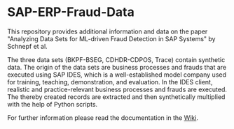 # SAP-ERP-Fraud-Data
This repository provides additional information and data on the paper "Analyzing Data Sets for ML-driven Fraud Detection in SAP Systems" by Schnepf et al.

The three data sets (BKPF-BSEG, CDHDR-CDPOS, Trace) contain synthetic data. The origin of the data sets are business processes and frauds that are executed using SAP IDES, which is a well-established model company used for training, teaching, demonstration, and evaluation. In the IDES client, realistic and practice-relevant business processes and frauds are executed. The thereby created records are extracted and then synthetically multiplied with the help of Python scripts. 

For further information please read the documentation in the [Wiki](https://github.com/jonasschnepf/SAP-ERP-Fraud-Data/wiki).
